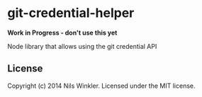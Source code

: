 git-credential-helper
=====================

**Work in Progress - don't use this yet**

Node library that allows using the git credential API

## License
Copyright (c) 2014 Nils Winkler. Licensed under the MIT license.
